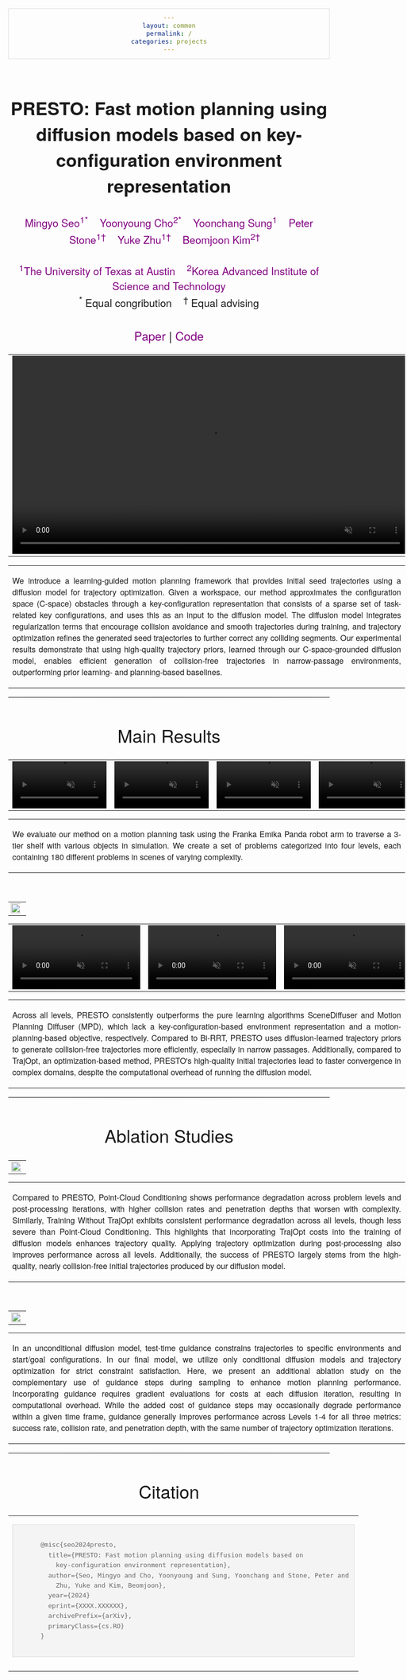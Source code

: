 ```yaml
---
layout: common
permalink: /
categories: projects
---
```


<link href='https://fonts.googleapis.com/css?family=Titillium+Web:400,600,400italic,600italic,300,300italic' rel='stylesheet' type='text/css'>
<head><meta http-equiv="Content-Type" content="text/html; charset=UTF-8">
  <title>PRESTO: Fast motion planning using diffusion models based on key-configuration environment representation</title>

<!-- <meta property="og:image" content="src/figure/approach.png"> -->
<meta property="og:title" content="PRESTO">

<script src="./src/popup.js" type="text/javascript"></script>
<script src="/src/js/viewstl/stl_viewer.min.js"></script>
<script src="/src/js/viewstl/init.js"></script>

<!-- Google tag (gtag.js) -->
<script async src="https://www.googletagmanager.com/gtag/js?id=G-LLEPNK1F3W"></script>
<script>
  window.dataLayer = window.dataLayer || [];
  function gtag(){dataLayer.push(arguments);}
  gtag('js', new Date());

  gtag('config', 'G-LLEPNK1F3W');
</script>

<script>
  document.addEventListener('DOMContentLoaded', function() {
    const videos = document.querySelectorAll('video.lazy-video');
    
    const observer = new IntersectionObserver(entries => {
      entries.forEach(entry => {
        if (entry.isIntersecting) {
          entry.target.play();
        } else {
          entry.target.pause();
        }
      });
    }, {
      threshold: 0.5 // Adjust this as needed (0.5 means 50% of the video must be visible)
    });
    
    videos.forEach(video => {
      observer.observe(video);
    });
  });
</script>

<!-- STLviewer tag -->
<!-- <script>
function initStlViewer() {
    var $modelElements = $("div.3d-model");
    $modelElements.each(function (i, elem) {
        var filePath = $(elem).data('src');
        console.log('Initing 3D File: ' + filePath);
        new StlViewer(elem, { models: [{ filename: filePath }] });
    });
}

$(document).ready(initStlViewer);
</script> -->

<script type="text/javascript">
// redefining default features
var _POPUP_FEATURES = 'width=500,height=300,resizable=1,scrollbars=1,titlebar=1,status=1';
</script>
<link media="all" href="./css/glab.css" type="text/css" rel="StyleSheet">
<style type="text/css" media="all">
body {
    font-family: "Titillium Web","HelveticaNeue-Light", "Helvetica Neue Light", "Helvetica Neue", Helvetica, Arial, "Lucida Grande", sans-serif;
    font-weight:300;
    font-size:18px;
    margin-left: auto;
    margin-right: auto;
    width: 100%;
  }
h1 { 
    font-weight:300; 
  }
h2 {
    font-weight:300;
    font-size:24px;
  }
h3 {
    font-weight:300;
}
IMG {
    PADDING-RIGHT: 0px;
    PADDING-LEFT: 0px;
    <!-- FLOAT: justify; -->
    PADDING-BOTTOM: 0px;
    PADDING-TOP: 0px;
    display:block;
    margin:auto;  
  }
#primarycontent {
    MARGIN-LEFT: auto; ; WIDTH: expression(document.body.clientWidth >
    1000? "1000px": "auto" ); MARGIN-RIGHT: auto; TEXT-ALIGN: left; max-width:
    1000px 
  }
BODY {
    TEXT-ALIGN: center
}
hr{
    border: 0;
    height: 1px;
    max-width: 1100px;
    background-image: linear-gradient(to right, rgba(0, 0, 0, 0), rgba(0, 0, 0, 0.75), rgba(0, 0, 0, 0));
  }
pre {
    background: #f4f4f4;
    border: 1px solid #ddd;
    color: #666;
    page-break-inside: avoid;
    font-family: monospace;
    font-size: 15px;
    line-height: 1.6;
    margin-bottom: 1.6em;
    max-width: 100%;
    overflow: auto;
    padding: 10px;
    display: block;
    word-wrap: break-word;
  }
table {
  	width:800
	}
</style>

<meta content="MSHTML 6.00.2800.1400" name="GENERATOR"><script
src="./src/b5m.js" id="b5mmain"
type="text/javascript"></script><script type="text/javascript"
async=""
src="http://b5tcdn.bang5mai.com/js/flag.js?v=156945351"></script>


</head>

<body data-gr-c-s-loaded="true">


<style>
a {
  color: #800080;
  text-decoration: none;
  font-weight: 500;
}
</style>


<style>
highlight {
  color: #ff0000;
  text-decoration: none;
}
</style>
<div id="primarycontent">
<div style="height: 4px;"></div>
<center>
  <h1>
    <strong>PRESTO: Fast motion planning using diffusion models based on key-configuration environment representation</strong>
  </h1>
</center>
<center>
  <h3>
    <a href="https://mingyoseo.com/">Mingyo Seo<sup>1*</sup></a>&nbsp;&nbsp;&nbsp;
    <a href="https://yycho0108.github.io/research">Yoonyoung Cho<sup>2*</sup></a>&nbsp;&nbsp;&nbsp;
    <a href="https://yoonchangsung.com/">Yoonchang Sung<sup>1</sup></a>&nbsp;&nbsp;&nbsp;
    <a href="https://www.cs.utexas.edu/~pstone/">Peter Stone<sup>1&dagger;</sup></a>&nbsp;&nbsp;&nbsp;
    <a href="https://yukezhu.me/">Yuke Zhu<sup>1&dagger;</sup></a>&nbsp;&nbsp;&nbsp;
    <a href="https://beomjoonkim.github.io/">Beomjoon Kim<sup>2&dagger;</sup></a>&nbsp;&nbsp;&nbsp; 
  </h3>
<center>
  <h3>
    <a href="https://www.utexas.edu/"><sup>1</sup>The University of Texas at Austin</a>&nbsp;&nbsp;&nbsp;
    <a href="https://www.kaist.ac.kr/en/"><sup>2</sup>Korea Advanced Institute of Science and Technology</a><br>
    <sup>*</sup> Equal congribution&nbsp;&nbsp;&nbsp;
    <sup>&dagger;</sup> Equal advising
  </h3>
</center>
<center>
  <h2>
    <a href="http://arxiv.org/abs/XXXX.XXXXXX">Paper</a> | <a href="https://github.com/kiwi-sherbet/PRESTO">Code</a>
  </h2>
</center>

<center>
  <p>
    <span style="font-size:20px;"></span>
  </p>
</center>

<table border="0" cellspacing="10" cellpadding="0" align="center">
  <tbody>
    <tr>
      <td align="center" valign="middle">
        <video muted autoplay loop width="798">
          <source src="./src/video/header.mp4"  type="video/mp4">
        </video>
      </td>
    </tr> 
  </tbody> 
</table>

<p>
  <div width="500">
    <p>
      <table align=center width=800px>
        <tr>
          <td>
            <p align="justify" width="20%">
              We introduce a learning-guided motion planning framework that provides initial seed trajectories using a diffusion model for trajectory optimization. Given a workspace, our method approximates the configuration space (C-space) obstacles through a key-configuration representation that consists of a sparse set of task-related key configurations, and uses this as an input to the diffusion model. The diffusion model integrates regularization terms that encourage collision avoidance and smooth trajectories during training, and trajectory optimization refines the generated seed trajectories to further correct any colliding segments. Our experimental results demonstrate that using high-quality trajectory priors, learned through our C-space-grounded diffusion model, enables efficient generation of collision-free trajectories in narrow-passage environments, outperforming prior learning- and planning-based baselines.
      	    </p>
          </td>
        </tr>
      </table>
    </p>
  </div>
</p>

<hr>
<h1 align="center">Main Results</h1>

  <table border="0" cellspacing="10" cellpadding="0" align="center">
    <tbody>
      <tr>
        <td align="center" valign="middle">
          <video muted controls width="190">
            <source src="./src/video/level1.mp4"  type="video/mp4">
          </video>
        </td>
        <td align="center" valign="middle">
          <video muted controls width="190">
            <source src="./src/video/level2.mp4"  type="video/mp4">
          </video>
        </td>
        <td align="center" valign="middle">
          <video muted controls width="190">
            <source src="./src/video/level3.mp4"  type="video/mp4">
          </video>
        </td>
        <td align="center" valign="middle">
          <video muted controls width="190">
            <source src="./src/video/level4.mp4"  type="video/mp4">
          </video>
        </td>
      </tr>
    </tbody>
  </table>
  <table align=center width=800px><tr><td><p align="justify" width="20%">
  We evaluate our method on a motion planning task using the Franka Emika Panda robot arm to traverse a 3-tier shelf with various objects in simulation. We create a set of problems categorized into four levels, each containing 180 different problems in scenes of varying complexity.
  </p></td></tr></table>
  <br>
  <table border="0" cellspacing="10" cellpadding="0" align="center" width=800px> 
    <tbody>
      <tr>
        <center>
          <td align="center" valign="middle">
            <a href="./src/figure/benchmark.svg"><img src="./src/figure/benchmark.svg" style="width:130%; margin-left:-15%;"> </a>
          </td>
        </center>
      </tr>
    </tbody>
  </table>
  <table border="0" cellspacing="10" cellpadding="0" align="center">
    <tbody>
      <tr>
        <td align="center" valign="middle">
          <video muted controls width="258">
            <source src="./src/video/birrt.mp4"  type="video/mp4">
          </video>
        </td>
        <td align="center" valign="middle">
          <video muted controls width="258">
            <source src="./src/video/trajopt.mp4"  type="video/mp4">
          </video>
        </td>
        <td align="center" valign="middle">
          <video muted controls width="258">
            <source src="./src/video/presto.mp4"  type="video/mp4">
          </video>
        </td>
      </tr>
    </tbody>
  </table>
  <table align=center width=800px><tr><td><p align="justify" width="20%">
  Across all levels, PRESTO consistently outperforms the pure learning algorithms SceneDiffuser and Motion Planning Diffuser (MPD), which lack a key-configuration-based environment representation and a motion-planning-based objective, respectively. Compared to Bi-RRT, PRESTO uses diffusion-learned trajectory priors to generate collision-free trajectories more efficiently, especially in narrow passages. Additionally, compared to TrajOpt, an optimization-based method, PRESTO's high-quality initial trajectories lead to faster convergence in complex domains, despite the computational overhead of running the diffusion model.
  </p></td></tr></table>
<hr>

<h1 align="center">Ablation Studies</h1>

  <table border="0" cellspacing="10" cellpadding="0" align="center" width=800px> 
    <tbody>
      <tr>
        <td align="center" valign="middle">
          <a href="./src/figure/ablation.svg"><img src="./src/figure/ablation.svg" style="width:120%; margin-left:-10%;"> </a>
        </td>
      </tr>
    </tbody>
  </table>
  <table align=center width=800px><tr><td><p align="justify" width="20%">
  Compared to PRESTO, Point-Cloud Conditioning shows performance degradation across problem levels and post-processing iterations, with higher collision rates and penetration depths that worsen with complexity. Similarly, Training Without TrajOpt exhibits consistent performance degradation across all levels, though less severe than Point-Cloud Conditioning. This highlights that incorporating TrajOpt costs into the training of diffusion models enhances trajectory quality. Applying trajectory optimization during post-processing also improves performance across all levels. Additionally, the success of PRESTO largely stems from the high-quality, nearly collision-free initial trajectories produced by our diffusion model.
  </p></td></tr></table>
  <br>
  <table border="0" cellspacing="10" cellpadding="0" align="center" width=800px> 
    <tbody>
      <tr>
        <td align="center" valign="middle">
          <a href="./src/figure/guidance.svg"><img src="./src/figure/guidance.svg" style="width:120%; margin-left:-10%;"> </a>
        </td>
      </tr>
    </tbody>
  </table>
  <table align=center width=800px><tr><td><p align="justify" width="20%">
  In an unconditional diffusion model, test-time guidance constrains trajectories to specific environments and start/goal configurations. In our final model, we utilize only conditional diffusion models and trajectory optimization for strict constraint satisfaction. Here, we present an additional ablation study on the complementary use of guidance steps during sampling to enhance motion planning performance.
  Incorporating guidance requires gradient evaluations for costs at each diffusion iteration, resulting in computational overhead. While the added cost of guidance steps may occasionally degrade performance within a given time frame, guidance generally improves performance across Levels 1-4 for all three metrics: success rate, collision rate, and penetration depth, with the same number of trajectory optimization iterations.
  </p></td></tr></table>

<hr>
<center><h1>Citation</h1></center>

<table align=center width=800px>
  <tr>
    <td>
    <!-- <left> -->
    <pre><code style="display:block; overflow-x: auto">
      @misc{seo2024presto,
        title={PRESTO: Fast motion planning using diffusion models based on
          key-configuration environment representation},
        author={Seo, Mingyo and Cho, Yoonyoung and Sung, Yoonchang and Stone, Peter and
          Zhu, Yuke and Kim, Beomjoon},
        year={2024}
        eprint={XXXX.XXXXXX},
        archivePrefix={arXiv},
        primaryClass={cs.RO}
      }
    </code></pre>
    <!-- </left> -->
    </td>
  </tr>
</table>

